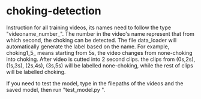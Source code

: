# choking-detection
Instruction
  for all training videos, its names need to follow the type "videoname_number_". The number in the video's name represent that from which second, the choking can be detected. The file data_loader will automatically generate the label based on the name. 
  For example, choking1_5_ means starting from 5s, the video changes from none-choking into choking. After video is cutted into 2 second clips. the clips from (0s,2s), (1s,3s), (2s,4s), (3s,5s) will be labelled none-choking, while the rest of clips will be labelled choking. 
  
  If you need to test the model, type in the filepaths of the videos and the saved model, then run "test_model.py ".
